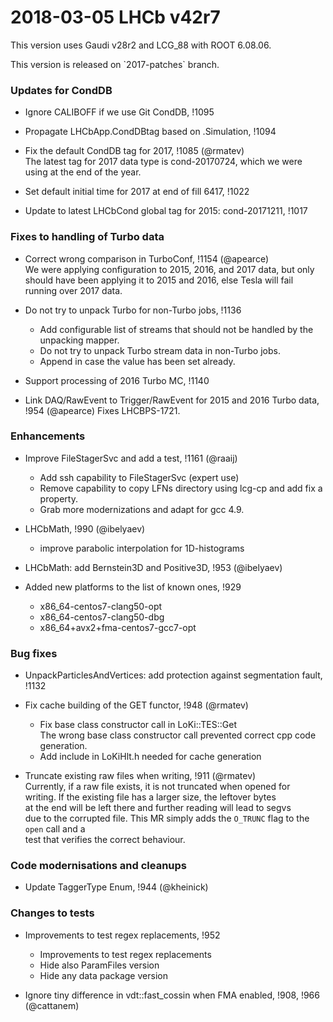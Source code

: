 2018-03-05 LHCb v42r7
===

This version uses Gaudi v28r2 and LCG_88 with ROOT 6.08.06.
<p>
This version is released on `2017-patches` branch.

### Updates for CondDB
- Ignore CALIBOFF if we use Git CondDB, !1095

- Propagate LHCbApp.CondDBtag based on .Simulation, !1094

- Fix the default CondDB tag for 2017, !1085 (@rmatev)   
  The latest tag for 2017 data type is cond-20170724, which we were using at the end of the year.

- Set default initial time for 2017 at end of fill 6417, !1022  

- Update to latest LHCbCond global tag for 2015: cond-20171211, !1017


### Fixes to handling of Turbo data
- Correct wrong comparison in TurboConf, !1154 (@apearce)   
  We were applying configuration to 2015, 2016, and 2017 data, but only should have been applying it to 2015 and 2016, else Tesla will fail running over 2017 data.  

- Do not try to unpack Turbo for non-Turbo jobs, !1136 
  - Add configurable list of streams that should not be handled by the unpacking mapper.  
  - Do not try to unpack Turbo stream data in non-Turbo jobs.  
  - Append in case the value has been set already.

- Support processing of 2016 Turbo MC, !1140 

- Link DAQ/RawEvent to Trigger/RawEvent for 2015 and 2016 Turbo data, !954 (@apearce)
  Fixes LHCBPS-1721.  


### Enhancements
- Improve FileStagerSvc and add a test, !1161 (@raaij)   
  - Add ssh capability to FileStagerSvc (expert use)  
  - Remove capability to copy LFNs directory using lcg-cp and add fix a property.  
  - Grab more modernizations and adapt for gcc 4.9.  

- LHCbMath, !990 (@ibelyaev)   
  - improve parabolic interpolation for 1D-histograms  
    
- LHCbMath: add Bernstein3D and Positive3D, !953 (@ibelyaev)   

- Added new platforms to the list of known ones, !929
  - x86_64-centos7-clang50-opt
  - x86_64-centos7-clang50-dbg
  - x86_64+avx2+fma-centos7-gcc7-opt



### Bug fixes
- UnpackParticlesAndVertices: add protection against segmentation fault, !1132

- Fix cache building of the GET functor, !948 (@rmatev)   
  - Fix base class constructor call in LoKi::TES::Get  
  The wrong base class constructor call prevented correct cpp code generation.  
  - Add include in LoKiHlt.h needed for cache generation

- Truncate existing raw files when writing, !911 (@rmatev)   
  Currently, if a raw file exists, it is not truncated when opened for  
  writing. If the existing file has a larger size, the leftover bytes  
  at the end will be left there and further reading will lead to segvs  
  due to the corrupted file. This MR simply adds the `O_TRUNC` flag to the `open` call and a  
  test that verifies the correct behaviour.  
    

### Code modernisations and cleanups
- Update TaggerType Enum, !944 (@kheinick)   


### Changes to tests
- Improvements to test regex replacements, !952 
  - Improvements to test regex replacements    
  - Hide also ParamFiles version    
  - Hide any data package version

- Ignore tiny difference in vdt::fast_cossin when FMA enabled, !908, !966 (@cattanem)   
